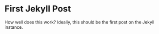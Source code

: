 # First Jekyll Post

How well does this work? Ideally, this should be the first post on the Jekyll instance.
